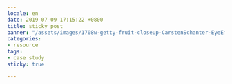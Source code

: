 ```yaml
---
locale: en
date: 2019-07-09 17:15:22 +0800
title: sticky post
banner: "/assets/images/1708w-getty-fruit-closeup-CarstenSchanter-EyeEm.jpg"
categories:
- resource
tags:
- case study
sticky: true

---
```

